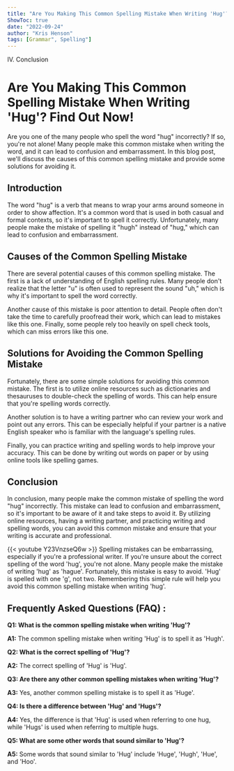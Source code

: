 ```yaml
---
title: "Are You Making This Common Spelling Mistake When Writing 'Hug'? Find Out Now!"
ShowToc: true 
date: "2022-09-24"
author: "Kris Henson" 
tags: [Grammar", Spelling"]
---
```

IV. Conclusion

# Are You Making This Common Spelling Mistake When Writing 'Hug'? Find Out Now!

Are you one of the many people who spell the word "hug" incorrectly? If so, you're not alone! Many people make this common mistake when writing the word, and it can lead to confusion and embarrassment. In this blog post, we'll discuss the causes of this common spelling mistake and provide some solutions for avoiding it. 

## Introduction 

The word "hug" is a verb that means to wrap your arms around someone in order to show affection. It's a common word that is used in both casual and formal contexts, so it's important to spell it correctly. Unfortunately, many people make the mistake of spelling it "hugh" instead of "hug," which can lead to confusion and embarrassment. 

## Causes of the Common Spelling Mistake

There are several potential causes of this common spelling mistake. The first is a lack of understanding of English spelling rules. Many people don't realize that the letter "u" is often used to represent the sound "uh," which is why it's important to spell the word correctly. 

Another cause of this mistake is poor attention to detail. People often don't take the time to carefully proofread their work, which can lead to mistakes like this one. Finally, some people rely too heavily on spell check tools, which can miss errors like this one. 

## Solutions for Avoiding the Common Spelling Mistake

Fortunately, there are some simple solutions for avoiding this common mistake. The first is to utilize online resources such as dictionaries and thesauruses to double-check the spelling of words. This can help ensure that you're spelling words correctly.

Another solution is to have a writing partner who can review your work and point out any errors. This can be especially helpful if your partner is a native English speaker who is familiar with the language's spelling rules. 

Finally, you can practice writing and spelling words to help improve your accuracy. This can be done by writing out words on paper or by using online tools like spelling games. 

## Conclusion

In conclusion, many people make the common mistake of spelling the word "hug" incorrectly. This mistake can lead to confusion and embarrassment, so it's important to be aware of it and take steps to avoid it. By utilizing online resources, having a writing partner, and practicing writing and spelling words, you can avoid this common mistake and ensure that your writing is accurate and professional.

{{< youtube Y23VnzseQ6w >}} 
Spelling mistakes can be embarrassing, especially if you're a professional writer. If you're unsure about the correct spelling of the word 'hug', you're not alone. Many people make the mistake of writing 'hug' as 'hague'. Fortunately, this mistake is easy to avoid. 'Hug' is spelled with one 'g', not two. Remembering this simple rule will help you avoid this common spelling mistake when writing 'hug'.

## Frequently Asked Questions (FAQ) :
**Q1: What is the common spelling mistake when writing 'Hug'?**

**A1:** The common spelling mistake when writing 'Hug' is to spell it as 'Hugh'. 

**Q2: What is the correct spelling of 'Hug'?**

**A2:** The correct spelling of 'Hug' is 'Hug'. 

**Q3: Are there any other common spelling mistakes when writing 'Hug'?**

**A3:** Yes, another common spelling mistake is to spell it as 'Huge'. 

**Q4: Is there a difference between 'Hug' and 'Hugs'?**

**A4:** Yes, the difference is that 'Hug' is used when referring to one hug, while 'Hugs' is used when referring to multiple hugs. 

**Q5: What are some other words that sound similar to 'Hug'?**

**A5:** Some words that sound similar to 'Hug' include 'Huge', 'Hugh', 'Hue', and 'Hoo'.





